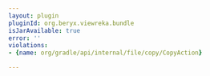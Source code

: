 ```yaml
---
layout: plugin
pluginId: org.beryx.viewreka.bundle
isJarAvailable: true
error: ''
violations:
- {name: org/gradle/api/internal/file/copy/CopyAction}

---
```

